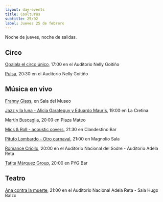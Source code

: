 ```yaml
---
layout: day-events
title: Coolturus
subtitle: 25/02
label: Jueves 25 de febrero
---
```

Noche de jueves, noche de salidas.

## Circo

[Opalala el circo único](https://www.tickantel.com.uy/inicio/espectaculo/40009534/espectaculo/Opalal%C3%A1%20-%20El%20Circo%20%C3%BAnico?1), 17:00 en el Auditorio Nelly Goitiño

[Pulsa](http://www.auditorionellygoitiño.gub.uy/index.php/programacion/item/pulsa.html), 20:30 en el Auditorio Nelly Goitiño

## Música en vivo

[Franny Glass](https://www.instagram.com/saladelmuseo/), en Sala del Museo

[Jazz y la luna - Alicia Garateguy y Eduardo Mauris](https://instagram.com/lacretinacasa?igshid=nrtucgnc6eso), 19:00 en La Cretina

[Martín Buscaglia](https://instagram.com/plazamateouy?igshid=zwiylcrx99sq), 20:00 en Plaza Mateo

[Mics & Roll - acoustic covers](https://instagram.com/clandestino__bar?igshid=mze5rflfmmi4), 21:30 en Clandestino Bar

[Pitufo Lombardo - Otro carnaval](https://magnoliosala.uy/evento/pitufo-lombardo_2), 21:00 en Magnolio Sala

[Romance Criollo](https://sodre.gub.uy/evento/romance-criollo/), 20:00 en el Auditorio Nacional del Sodre - Auditorio Adela Reta

[Tatita Márquez Group](https://instagram.com/pygbar?igshid=v0vxh7zot18p), 20:00 en PYG Bar

## Teatro

[Ana contra la muerte](https://www.tickantel.com.uy/inicio/espectaculo/40009531/espectaculo/Ana%20contra%20la%20muerte?2), 21:00 en el Auditorio Nacional Adela Reta - Sala Hugo Balzo
